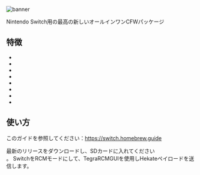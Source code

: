 ![banner](https://github.com/user-attachments/assets/650f605f-346d-4a90-b33b-c28b987e83ce)

Nintendo Switch用の最高の新しいオールインワンCFWパッケージ

## 特徴
-
-
-
-
-
-
-
-

## 使い方
このガイドを参照してください：https://switch.homebrew.guide

最新のリリースをダウンロードし、SDカードに入れてください<br />。
SwitchをRCMモードにして、TegraRCMGUIを使用しHekateペイロードを送信します。
